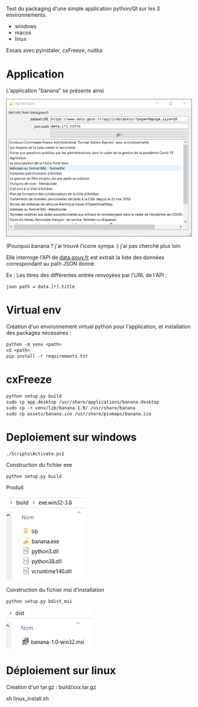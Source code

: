 Test du packaging d'une simple application python/Qt sur les 3 environnements.

- windows
- macos
- linux

Essais avec pyinstaler, cxFreeze, nuitka

# Application

L'application "banana" se présente ainsi

![banana](img/banana-ui.png "banana app")

(Pourquoi banana ? j'ai trouvé l'icone sympa :) j'ai pas cherché plus loin

Elle interroge l'API de [data.gouv.fr](https://data.gouv.fr) est extrait la liste des données correspondant au path JSON donné.

Ex : Les titres des différentes entrée renvoyées par l'URL de l'API :
 
    json path = data.[*].title
    

# Virtual env
Création d'un environnement virtuel python pour l'application, et installation des packages nécesaires :

    python -m venv <path>
    cd <path>
    pip install -r requirements.txt
   


# cxFreeze

    python setup.py build
    sudo cp app.desktop /usr/share/applications/banana.desktop
    sudo cp -r venv/lib/banana-1.0/ /usr/share/banana
    sudo cp assets/banana.ico /usr/share/pixmaps/banana.ico


# Deploiement sur windows

    ./Scripts\Activate.ps1

Construction du fichier exe

    python setup.py build

Produit 

![build windows](img/test_deploy_windows_build.png)

Construction du fichier msi d'installation
    
    python setup.py bdist_msi

![dist windows](img/test_deploy_windows_dist.png)

# Déploiement sur linux

Creation d'un tar.gz : build/xxx.tar.gz

sh linux_install.sh
